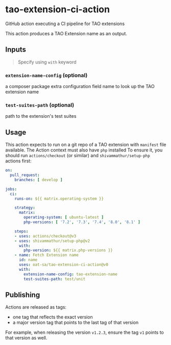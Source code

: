 # tao-extension-ci-action
GitHub action executing a CI pipeline for TAO extensions

This action produces a TAO Extension name as an output.

## Inputs

> Specify using `with` keyword

### `extension-name-config` (optional)

a composer package extra configuration field name to look up the TAO extension name

### `test-suites-path` (optional)

path to the extension's test suites

## Usage

This action expects to run on a git repo of a TAO extension with `manifest` file available.
The Action context must also have `php` installed
To ensure it, you should run `actions/checkout` (or similar) and `shivammathur/setup-php` actions first:

```yaml
on:
  pull_request:
    branches: [ develop ]

jobs:
  ci:
    runs-on: ${{ matrix.operating-system }}

    strategy:
      matrix:
        operating-system: [ ubuntu-latest ]
        php-versions: [ '7.2', '7.3', '7.4', '8.0', '8.1' ]

    steps:
    - uses: actions/checkout@v3
    - uses: shivammathur/setup-php@v2
      with:
        php-version: ${{ matrix.php-versions }}
    - name: Fetch Extension name
      id: name
      uses: oat-sa/tao-extension-ci-action@v0
      with:
        extension-name-config: tao-extension-name
        test-suites-path: test/unit
```

## Publishing

Actions are released as tags:
- one tag that reflects the exact version
- a major version tag that points to the last tag of that version

For example, when releasing the version `v1.2.3`, ensure the tag `v1` points to that version as well.
